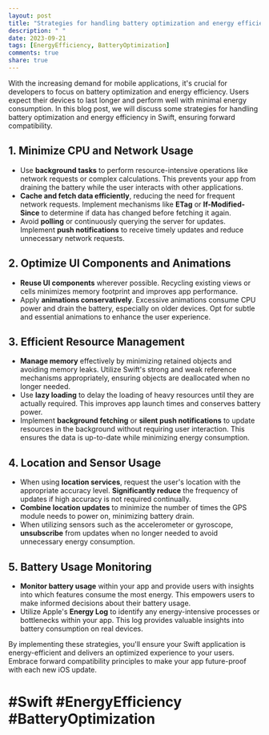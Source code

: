 ```yaml
---
layout: post
title: "Strategies for handling battery optimization and energy efficiency in Swift for forward compatibility"
description: " "
date: 2023-09-21
tags: [EnergyEfficiency, BatteryOptimization]
comments: true
share: true
---
```


With the increasing demand for mobile applications, it's crucial for developers to focus on battery optimization and energy efficiency. Users expect their devices to last longer and perform well with minimal energy consumption. In this blog post, we will discuss some strategies for handling battery optimization and energy efficiency in Swift, ensuring forward compatibility.

## 1. Minimize CPU and Network Usage
- Use **background tasks** to perform resource-intensive operations like network requests or complex calculations. This prevents your app from draining the battery while the user interacts with other applications.
- **Cache and fetch data efficiently**, reducing the need for frequent network requests. Implement mechanisms like **ETag** or **If-Modified-Since** to determine if data has changed before fetching it again.
- Avoid **polling** or continuously querying the server for updates. Implement **push notifications** to receive timely updates and reduce unnecessary network requests.

## 2. Optimize UI Components and Animations
- **Reuse UI components** wherever possible. Recycling existing views or cells minimizes memory footprint and improves app performance.
- Apply **animations conservatively**. Excessive animations consume CPU power and drain the battery, especially on older devices. Opt for subtle and essential animations to enhance the user experience.

## 3. Efficient Resource Management
- **Manage memory** effectively by minimizing retained objects and avoiding memory leaks. Utilize Swift's strong and weak reference mechanisms appropriately, ensuring objects are deallocated when no longer needed.
- Use **lazy loading** to delay the loading of heavy resources until they are actually required. This improves app launch times and conserves battery power.
- Implement **background fetching** or **silent push notifications** to update resources in the background without requiring user interaction. This ensures the data is up-to-date while minimizing energy consumption.

## 4. Location and Sensor Usage
- When using **location services**, request the user's location with the appropriate accuracy level. **Significantly reduce** the frequency of updates if high accuracy is not required continually. 
- **Combine location updates** to minimize the number of times the GPS module needs to power on, minimizing battery drain.
- When utilizing sensors such as the accelerometer or gyroscope, **unsubscribe** from updates when no longer needed to avoid unnecessary energy consumption.

## 5. Battery Usage Monitoring
- **Monitor battery usage** within your app and provide users with insights into which features consume the most energy. This empowers users to make informed decisions about their battery usage.
- Utilize Apple's **Energy Log** to identify any energy-intensive processes or bottlenecks within your app. This log provides valuable insights into battery consumption on real devices.

By implementing these strategies, you'll ensure your Swift application is energy-efficient and delivers an optimized experience to your users. Embrace forward compatibility principles to make your app future-proof with each new iOS update.

# #Swift #EnergyEfficiency #BatteryOptimization